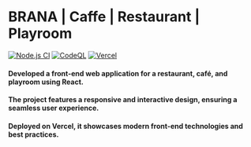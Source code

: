 # BRANA | Caffe | Restaurant | Playroom <br />

[![Node.js CI](https://github.com/crni99/restoran-brana/actions/workflows/node.js.yml/badge.svg)](https://github.com/crni99/restoran-brana/actions/workflows/node.js.yml)
[![CodeQL](https://github.com/crni99/restoran-brana/actions/workflows/github-code-scanning/codeql/badge.svg)](https://github.com/crni99/restoran-brana/actions/workflows/github-code-scanning/codeql)
[![Vercel](https://img.shields.io/badge/Vercel-Deploy-success?logo=vercel&logoColor=white)](https://restoran-brana.vercel.app/)

#### Developed a front-end web application for a restaurant, café, and playroom using React.
#### The project features a responsive and interactive design, ensuring a seamless user experience.
#### Deployed on Vercel, it showcases modern front-end technologies and best practices.

